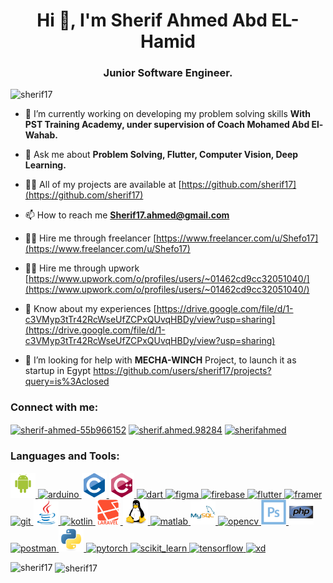 <h1 align="center">Hi 👋, I'm Sherif Ahmed Abd EL-Hamid</h1>
<h3 align="center">Junior Software Engineer.</h3>

<p align="left"> <img src="https://komarev.com/ghpvc/?username=sherif17&label=Profile%20views&color=0e75b6&style=flat" alt="sherif17" /> </p>

- 🔭 I’m currently working on developing my problem solving skills **With PST Training Academy, under supervision of Coach Mohamed Abd El-Wahab.**

- 💬 Ask me about **Problem Solving, Flutter, Computer Vision, Deep Learning.**

- 👨‍💻 All of my projects are available at [https://github.com/sherif17](https://github.com/sherif17)

- 📫 How to reach me **Sherif17.ahmed@gmail.com**

- 👨‍💻 Hire me through freelancer [https://www.freelancer.com/u/Shefo17](https://www.freelancer.com/u/Shefo17) 

- 👨‍💻 Hire me through upwork [https://www.upwork.com/o/profiles/users/~01462cd9cc32051040/](https://www.upwork.com/o/profiles/users/~01462cd9cc32051040/)  

- 📄 Know about my experiences [https://drive.google.com/file/d/1-c3VMyp3tTr42RcWseUfZCPxQUvqHBDy/view?usp=sharing](https://drive.google.com/file/d/1-c3VMyp3tTr42RcWseUfZCPxQUvqHBDy/view?usp=sharing)
- 🤝 I’m looking for help with **MECHA-WINCH** Project, to launch it as startup in Egypt https://github.com/users/sherif17/projects?query=is%3Aclosed

<h3 align="left">Connect with me:</h3>
<p align="left">
<a href="https://linkedin.com/in/sherif-ahmed-55b966152" target="blank"><img align="center" src="https://raw.githubusercontent.com/rahuldkjain/github-profile-readme-generator/master/src/images/icons/Social/linked-in-alt.svg" alt="sherif-ahmed-55b966152" height="30" width="40" /></a>
<a href="https://fb.com/sherif.ahmed.98284" target="blank"><img align="center" src="https://raw.githubusercontent.com/rahuldkjain/github-profile-readme-generator/master/src/images/icons/Social/facebook.svg" alt="sherif.ahmed.98284" height="30" width="40" /></a>
<a href="https://codeforces.com/profile/sherifahmed" target="blank"><img align="center" src="https://cdn.jsdelivr.net/npm/simple-icons@3.0.1/icons/codeforces.svg" alt="sherifahmed" height="30" width="40" /></a>
</p>

<h3 align="left">Languages and Tools:</h3>
<p align="left"> <a href="https://developer.android.com" target="_blank"> <img src="https://raw.githubusercontent.com/devicons/devicon/master/icons/android/android-original-wordmark.svg" alt="android" width="40" height="40"/> </a> <a href="https://www.arduino.cc/" target="_blank"> <img src="https://cdn.worldvectorlogo.com/logos/arduino-1.svg" alt="arduino" width="40" height="40"/> </a> <a href="https://www.cprogramming.com/" target="_blank"> <img src="https://raw.githubusercontent.com/devicons/devicon/master/icons/c/c-original.svg" alt="c" width="40" height="40"/> </a> <a href="https://www.w3schools.com/cpp/" target="_blank"> <img src="https://raw.githubusercontent.com/devicons/devicon/master/icons/cplusplus/cplusplus-original.svg" alt="cplusplus" width="40" height="40"/> </a> <a href="https://dart.dev" target="_blank"> <img src="https://www.vectorlogo.zone/logos/dartlang/dartlang-icon.svg" alt="dart" width="40" height="40"/> </a> <a href="https://www.figma.com/" target="_blank"> <img src="https://www.vectorlogo.zone/logos/figma/figma-icon.svg" alt="figma" width="40" height="40"/> </a> <a href="https://firebase.google.com/" target="_blank"> <img src="https://www.vectorlogo.zone/logos/firebase/firebase-icon.svg" alt="firebase" width="40" height="40"/> </a> <a href="https://flutter.dev" target="_blank"> <img src="https://www.vectorlogo.zone/logos/flutterio/flutterio-icon.svg" alt="flutter" width="40" height="40"/> </a> <a href="https://www.framer.com/" target="_blank"> <img src="https://www.vectorlogo.zone/logos/framer/framer-icon.svg" alt="framer" width="40" height="40"/> </a> <a href="https://git-scm.com/" target="_blank"> <img src="https://www.vectorlogo.zone/logos/git-scm/git-scm-icon.svg" alt="git" width="40" height="40"/> </a> <a href="https://www.java.com" target="_blank"> <img src="https://raw.githubusercontent.com/devicons/devicon/master/icons/java/java-original.svg" alt="java" width="40" height="40"/> </a> <a href="https://kotlinlang.org" target="_blank"> <img src="https://www.vectorlogo.zone/logos/kotlinlang/kotlinlang-icon.svg" alt="kotlin" width="40" height="40"/> </a> <a href="https://laravel.com/" target="_blank"> <img src="https://raw.githubusercontent.com/devicons/devicon/master/icons/laravel/laravel-plain-wordmark.svg" alt="laravel" width="40" height="40"/> </a> <a href="https://www.linux.org/" target="_blank"> <img src="https://raw.githubusercontent.com/devicons/devicon/master/icons/linux/linux-original.svg" alt="linux" width="40" height="40"/> </a> <a href="https://www.mathworks.com/" target="_blank"> <img src="https://upload.wikimedia.org/wikipedia/commons/2/21/Matlab_Logo.png" alt="matlab" width="40" height="40"/> </a> <a href="https://www.mysql.com/" target="_blank"> <img src="https://raw.githubusercontent.com/devicons/devicon/master/icons/mysql/mysql-original-wordmark.svg" alt="mysql" width="40" height="40"/> </a> <a href="https://opencv.org/" target="_blank"> <img src="https://www.vectorlogo.zone/logos/opencv/opencv-icon.svg" alt="opencv" width="40" height="40"/> </a> <a href="https://www.photoshop.com/en" target="_blank"> <img src="https://raw.githubusercontent.com/devicons/devicon/master/icons/photoshop/photoshop-line.svg" alt="photoshop" width="40" height="40"/> </a> <a href="https://www.php.net" target="_blank"> <img src="https://raw.githubusercontent.com/devicons/devicon/master/icons/php/php-original.svg" alt="php" width="40" height="40"/> </a> <a href="https://postman.com" target="_blank"> <img src="https://www.vectorlogo.zone/logos/getpostman/getpostman-icon.svg" alt="postman" width="40" height="40"/> </a> <a href="https://www.python.org" target="_blank"> <img src="https://raw.githubusercontent.com/devicons/devicon/master/icons/python/python-original.svg" alt="python" width="40" height="40"/> </a> <a href="https://pytorch.org/" target="_blank"> <img src="https://www.vectorlogo.zone/logos/pytorch/pytorch-icon.svg" alt="pytorch" width="40" height="40"/> </a> <a href="https://scikit-learn.org/" target="_blank"> <img src="https://upload.wikimedia.org/wikipedia/commons/0/05/Scikit_learn_logo_small.svg" alt="scikit_learn" width="40" height="40"/> </a> <a href="https://www.tensorflow.org" target="_blank"> <img src="https://www.vectorlogo.zone/logos/tensorflow/tensorflow-icon.svg" alt="tensorflow" width="40" height="40"/> </a> <a href="https://www.adobe.com/products/xd.html" target="_blank"> <img src="https://cdn.worldvectorlogo.com/logos/adobe-xd.svg" alt="xd" width="40" height="40"/> </a> </p>

<p><img align="left" src="https://github-readme-stats.vercel.app/api/top-langs?username=sherif17&show_icons=true&locale=en&layout=compact" alt="sherif17" /></p>

<p>&nbsp;<img align="center" src="https://github-readme-stats.vercel.app/api?username=sherif17&show_icons=true&locale=en" alt="sherif17" /></p>
